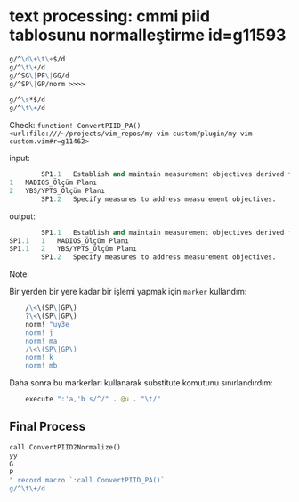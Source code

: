
# text processing: cmmi piid tablosunu normalleştirme id=g11593

```clojure
g/^\d\+\t\+$/d
g/^\t\+/d
g/^SG\|PF\|GG/d
g/^SP\|GP/norm >>>>
```

```clojure
g/^\s*$/d
g/^\t\+/d
```

Check: `function! ConvertPIID_PA() <url:file:///~/projects/vim_repos/my-vim-custom/plugin/my-vim-custom.vim#r=g11462>`

input:

```clojure
		SP1.1	Establish and maintain measurement objectives derived from identified information needs and objectives.
1	MADIOS_Ölçüm Planı
2	YBS/YPTS_Ölçüm Planı
		SP1.2	Specify measures to address measurement objectives.
```

output:

```clojure
		SP1.1	Establish and maintain measurement objectives derived from identified information needs and objectives.
SP1.1	1	MADIOS_Ölçüm Planı
SP1.1	2	YBS/YPTS_Ölçüm Planı
		SP1.2	Specify measures to address measurement objectives.
```

Note:

Bir yerden bir yere kadar bir işlemi yapmak için `marker` kullandım:

```clojure
	/\<\(SP\|GP\)
	?\<\(SP\|GP\)
	norm! "uy3e
	norm! j
	norm! ma
	/\<\(SP\|GP\)
	norm! k
	norm! mb
```

Daha sonra bu markerları kullanarak substitute komutunu sınırlandırdım:

```clojure
	execute ":'a,'b s/^/" . @u . "\t/"
```

## Final Process

```clojure
call ConvertPIID2Normalize()
yy
G
P
" record macro `:call ConvertPIID_PA()`
g/^\t\+/d
```


